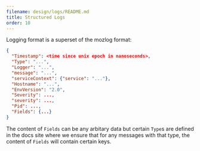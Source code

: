 ```yaml
---
filename: design/logs/README.md
title: Structured Logs
order: 10
---
```


Logging format is a superset of the mozlog format:

```json
{
  "Timestamp": <time since unix epoch in nanoseconds>,
  "Type": "...",
  "Logger": "...",
  "message": "...",
  "serviceContext": {"service": "..."},
  "Hostname": "...",
  "EnvVersion": "2.0",
  "Severity": ...,
  "severity": ...,
  "Pid": ...,
  "Fields": {...}
}
```

The content of `Fields` can be any arbitary data but certain `Type`s are defined
in the docs site where we ensure that for any messages with that type, the content
of `Fields` will contain certain keys.
